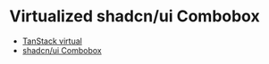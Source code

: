 # Virtualized shadcn/ui Combobox

- [TanStack virtual](https://tanstack.com/virtual/v3)
- [shadcn/ui Combobox](https://ui.shadcn.com/docs/components/combobox)
